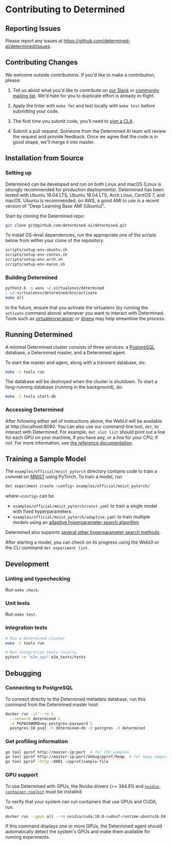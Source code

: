 # Contributing to Determined

## Reporting Issues

Please report any issues at https://github.com/determined-ai/determined/issues.

## Contributing Changes

We welcome outside contributions. If you'd like to make a contribution, please:

1. Tell us about what you'd like to contribute on
   [our Slack](https://join.slack.com/t/determined-community/shared_invite/zt-cnj7802v-KcVbaUrIzQOwmkmY7gP0Ew)
   or [community mailing list](https://groups.google.com/a/determined.ai/forum/#!forum/community).
   We'd hate for you to duplicate effort is already in-flight.

1. Apply the linter with `make fmt` and test locally with `make test` before
   submitting your code.

1. The first time you submit code, you'll need to
   [sign a CLA](https://determined.ai/cla/).

1. Submit a pull request. Someone from the Determined AI team will review the
   request and provide feedback. Once we agree that the code is in good shape,
   we'll merge it into master.

## Installation from Source

### Setting up

Determined can be developed and run on both Linux and macOS (Linux is strongly
recommended for production deployments). Determined has been tested with Ubuntu
16.04 LTS, Ubuntu 18.04 LTS, Arch Linux, CentOS 7, and macOS. Ubuntu is
recommended; on AWS, a good AMI to use is a recent version of "Deep Learning
Base AMI (Ubuntu)".

Start by cloning the Determined repo:

```sh
git clone git@github.com:determined-ai/determined.git
```

To install OS-level dependencies, run the appropriate one of the scripts below
from within your clone of the repository.

```sh
scripts/setup-env-ubuntu.sh
scripts/setup-env-centos.sh
scripts/setup-env-arch.sh
scripts/setup-env-macos.sh
```

### Building Determined

```sh
python3.6 -m venv ~/.virtualenvs/determined
. ~/.virtualenvs/determined/bin/activate
make all
```

In the future, ensure that you activate the virtualenv (by running the
`activate` command above) whenever you want to interact with Determined. Tools
such as [virtualenvwrapper](https://virtualenvwrapper.readthedocs.io/en/latest/)
or [direnv](https://direnv.net/) may help streamline the process.

## Running Determined

A minimal Determined cluster consists of three services: a
[PostgreSQL](https://www.postgresql.org/) database, a Determined master,
and a Determined agent.

To start the master and agent, along with a transient database, do:

```sh
make -C tools run
```

The database will be destroyed when the cluster is shutdown. To start a
long-running database (running in the background), do:

```sh
make -C tools start-db
```

### Accessing Determined

After following either set of instructions above, the WebUI will be available at
http://localhost:8080. You can also use our command-line tool, `det`, to
interact with Determined. For example, `det slot list` should print out a line
for each GPU on your machine, if you have any, or a line for your CPU, if not.
For more information, see [the reference
documentation](https://docs.determined.ai/latest/reference/cli.html).

## Training a Sample Model

The `examples/official/mnist_pytorch` directory contains code to train a convnet
on [MNIST](http://yann.lecun.com/exdb/mnist/) using PyTorch. To train a model,
run

```sh
det experiment create <config> examples/official/mnist_pytorch/
```

where `<config>` can be

- `examples/official/mnist_pytorch/const.yaml` to train a single model with fixed hyperparameters
- `examples/official/mnist_pytorch/adaptive.yaml` to train multiple models using
  an [adaptive hyperparameter search
  algorithm](https://docs.determined.ai/latest/topic-guides/hp-tuning-det/index.html#adaptive-search)

Determined also supports [several other hyperparameter search
methods](https://docs.determined.ai/latest/topic-guides/hp-tuning-det/index.html#other-supported-methods).

After starting a model, you can check on its progress using the WebUI
or the CLI command `det experiment list`.

## Development

### Linting and typechecking

Run `make check`.

### Unit tests

Run `make test`.

### Integration tests

```bash
# Run a Determined cluster
make -C tools run

# Run integration tests locally.
pytest -m "e2e_cpu" e2e_tests/tests
```

## Debugging

### Connecting to PostgreSQL

To connect directly to the Determined metadata database, run this command from
the Determined master host:

```sh
docker run -it --rm \
  --network determined \
  -e PGPASSWORD=my-postgres-password \
  postgres:10 psql -h determined-db -U postgres -d determined
```

### Get profiling information

```sh
go tool pprof http://master-ip:port  # for CPU samples
go tool pprof http://master-ip:port/debug/pprof/heap  # for heap samples
go tool pprof -http :8081 ~/pprof/sample-file
```

### GPU support

To use Determined with GPUs, the Nvidia drivers (>= 384.81) and
[`nvidia-container-toolkit`](https://docs.determined.ai/latest/how-to/installation/requirements.html#installing-docker)
must be installed.

To verify that your system can run containers that use GPUs and CUDA, run:

```sh
docker run --gpus all --rm nvidia/cuda:10.0-cudnn7-runtime-ubuntu16.04 nvidia-smi
```

If this command displays one or more GPUs, the Determined agent should
automatically detect the system's GPUs and make them available for
running experiments.
